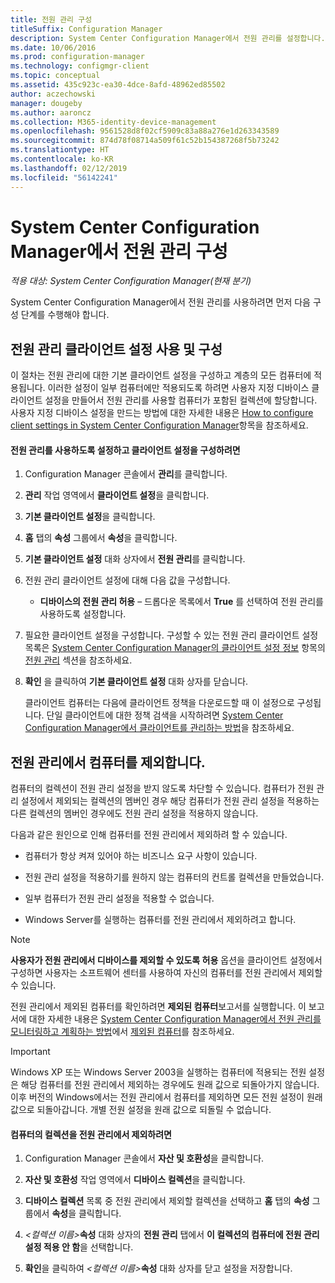 ```yaml
---
title: 전원 관리 구성
titleSuffix: Configuration Manager
description: System Center Configuration Manager에서 전원 관리를 설정합니다.
ms.date: 10/06/2016
ms.prod: configuration-manager
ms.technology: configmgr-client
ms.topic: conceptual
ms.assetid: 435c923c-ea30-4dce-8afd-48962ed85502
author: aczechowski
manager: dougeby
ms.author: aaroncz
ms.collection: M365-identity-device-management
ms.openlocfilehash: 9561528d8f02cf5909c83a88a276e1d263343589
ms.sourcegitcommit: 874d78f08714a509f61c52b154387268f5b73242
ms.translationtype: HT
ms.contentlocale: ko-KR
ms.lasthandoff: 02/12/2019
ms.locfileid: "56142241"
---
```

# <a name="configuring-power-management-in-system-center-configuration-manager"></a>System Center Configuration Manager에서 전원 관리 구성

*적용 대상: System Center Configuration Manager(현재 분기)*

System Center Configuration Manager에서 전원 관리를 사용하려면 먼저 다음 구성 단계를 수행해야 합니다.  

## <a name="enable-and-configure-power-management-client-settings"></a>전원 관리 클라이언트 설정 사용 및 구성  
 이 절차는 전원 관리에 대한 기본 클라이언트 설정을 구성하고 계층의 모든 컴퓨터에 적용됩니다. 이러한 설정이 일부 컴퓨터에만 적용되도록 하려면 사용자 지정 디바이스 클라이언트 설정을 만들어서 전원 관리를 사용할 컴퓨터가 포함된 컬렉션에 할당합니다. 사용자 지정 디바이스 설정을 만드는 방법에 대한 자세한 내용은 [How to configure client settings in System Center Configuration Manager](../../../../core/clients/deploy/configure-client-settings.md)항목을 참조하세요.  

#### <a name="to-enable-power-management-and-configure-client-settings"></a>전원 관리를 사용하도록 설정하고 클라이언트 설정을 구성하려면  

1. Configuration Manager 콘솔에서 **관리**를 클릭합니다.  

2. **관리** 작업 영역에서 **클라이언트 설정**을 클릭합니다.  

3. **기본 클라이언트 설정**을 클릭합니다.  

4. **홈** 탭의 **속성** 그룹에서 **속성**을 클릭합니다.  

5. **기본 클라이언트 설정** 대화 상자에서 **전원 관리**를 클릭합니다.  

6. 전원 관리 클라이언트 설정에 대해 다음 값을 구성합니다.  

   -   **디바이스의 전원 관리 허용** – 드롭다운 목록에서 **True** 를 선택하여 전원 관리를 사용하도록 설정합니다.  

7. 필요한 클라이언트 설정을 구성합니다. 구성할 수 있는 전원 관리 클라이언트 설정 목록은 [System Center Configuration Manager의 클라이언트 설정 정보](../../../../core/clients/deploy/about-client-settings.md) 항목의 [전원 관리](../../../../core/clients/deploy/about-client-settings.md#power-management) 섹션을 참조하세요.  

8. **확인** 을 클릭하여 **기본 클라이언트 설정** 대화 상자를 닫습니다.  

   클라이언트 컴퓨터는 다음에 클라이언트 정책을 다운로드할 때 이 설정으로 구성됩니다. 단일 클라이언트에 대한 정책 검색을 시작하려면 [System Center Configuration Manager에서 클라이언트를 관리하는 방법](../../../../core/clients/manage/manage-clients.md)을 참조하세요.  

## <a name="exclude-computers-from-power-management"></a>전원 관리에서 컴퓨터를 제외합니다.  
 컴퓨터의 컬렉션이 전원 관리 설정을 받지 않도록 차단할 수 있습니다. 컴퓨터가 전원 관리 설정에서 제외되는 컬렉션의 멤버인 경우 해당 컴퓨터가 전원 관리 설정을 적용하는 다른 컬렉션의 멤버인 경우에도 전원 관리 설정을 적용하지 않습니다.  

 다음과 같은 원인으로 인해 컴퓨터를 전원 관리에서 제외하려 할 수 있습니다.  

-   컴퓨터가 항상 켜져 있어야 하는 비즈니스 요구 사항이 있습니다.  

-   전원 관리 설정을 적용하기를 원하지 않는 컴퓨터의 컨트롤 컬렉션을 만들었습니다.  

-   일부 컴퓨터가 전원 관리 설정을 적용할 수 없습니다.  

-   Windows Server를 실행하는 컴퓨터를 전원 관리에서 제외하려고 합니다.  

> [!NOTE]  
>  **사용자가 전원 관리에서 디바이스를 제외할 수 있도록 허용** 옵션을 클라이언트 설정에서 구성하면 사용자는 소프트웨어 센터를 사용하여 자신의 컴퓨터를 전원 관리에서 제외할 수 있습니다.  

 전원 관리에서 제외된 컴퓨터를 확인하려면 **제외된 컴퓨터**보고서를 실행합니다. 이 보고서에 대한 자세한 내용은 [System Center Configuration Manager에서 전원 관리를 모니터링하고 계획하는 방법](../../../../core/clients/manage/power/monitor-and-plan-for-power-management.md)에서 [제외된 컴퓨터](../../../../core/clients/manage/power/monitor-and-plan-for-power-management.md#BKMK_Excluded)를 참조하세요.  

> [!IMPORTANT]  
>  Windows XP 또는 Windows Server 2003을 실행하는 컴퓨터에 적용되는 전원 설정은 해당 컴퓨터를 전원 관리에서 제외하는 경우에도 원래 값으로 되돌아가지 않습니다. 이후 버전의 Windows에서는 전원 관리에서 컴퓨터를 제외하면 모든 전원 설정이 원래 값으로 되돌아갑니다. 개별 전원 설정을 원래 값으로 되돌릴 수 없습니다.  

#### <a name="to-exclude-a-collection-of-computers-from-power-management"></a>컴퓨터의 컬렉션을 전원 관리에서 제외하려면  

1. Configuration Manager 콘솔에서 **자산 및 호환성**을 클릭합니다.  

2. **자산 및 호환성** 작업 영역에서 **디바이스 컬렉션**을 클릭합니다.  

3. **디바이스 컬렉션** 목록 중 전원 관리에서 제외할 컬렉션을 선택하고 **홈** 탭의 **속성** 그룹에서 **속성**을 클릭합니다.  

4. <em><컬렉션 이름\></em>**속성** 대화 상자의 **전원 관리** 탭에서 **이 컬렉션의 컴퓨터에 전원 관리 설정 적용 안 함**을 선택합니다.  

5. **확인**을 클릭하여 <em><컬렉션 이름\></em>**속성** 대화 상자를 닫고 설정을 저장합니다.  
